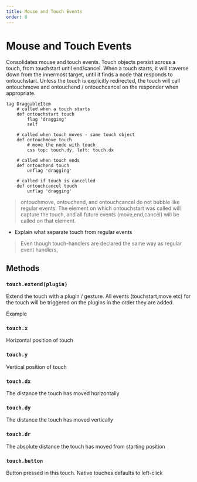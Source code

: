 ```yaml
---
title: Mouse and Touch Events
order: 8
---
```


# Mouse and Touch Events

Consolidates mouse and touch events. Touch objects persist across a touch, from touchstart until end/cancel. When a touch starts, it will traverse down from the innermost target, until it finds a node that responds to ontouchstart. Unless the touch is explicitly redirected, the touch will call ontouchmove and ontouchend / ontouchcancel on the responder when appropriate.

```text
tag DraggableItem
    # called when a touch starts
    def ontouchstart touch
        flag 'dragging'
        self

    # called when touch moves - same touch object
    def ontouchmove touch
        # move the node with touch
        css top: touch.dy, left: touch.dx

    # called when touch ends
    def ontouchend touch
        unflag 'dragging'

    # called if touch is cancelled
    def ontouchcancel touch
        unflag 'dragging'
```

> ontouchmove, ontouchend, and ontouchcancel do not bubble like regular events. The element on which ontouchstart was called will capture the touch, and all future events \(move,end,cancel\) will be called on that element.

* Explain what separate touch from regular events

> Even though touch-handlers are declared the same way as regular event handlers,

## Methods

### `touch.extend(plugin)`

Extend the touch with a plugin / gesture. All events \(touchstart,move etc\) for the touch will be triggered on the plugins in the order they are added.

Example

### `touch.x`

Horizontal position of touch

### `touch.y`

Vertical position of touch

### `touch.dx`

The distance the touch has moved horizontally

### `touch.dy`

The distance the touch has moved vertically

### `touch.dr`

The absolute distance the touch has moved from starting position

### `touch.button`

Button pressed in this touch. Native touches defaults to left-click

